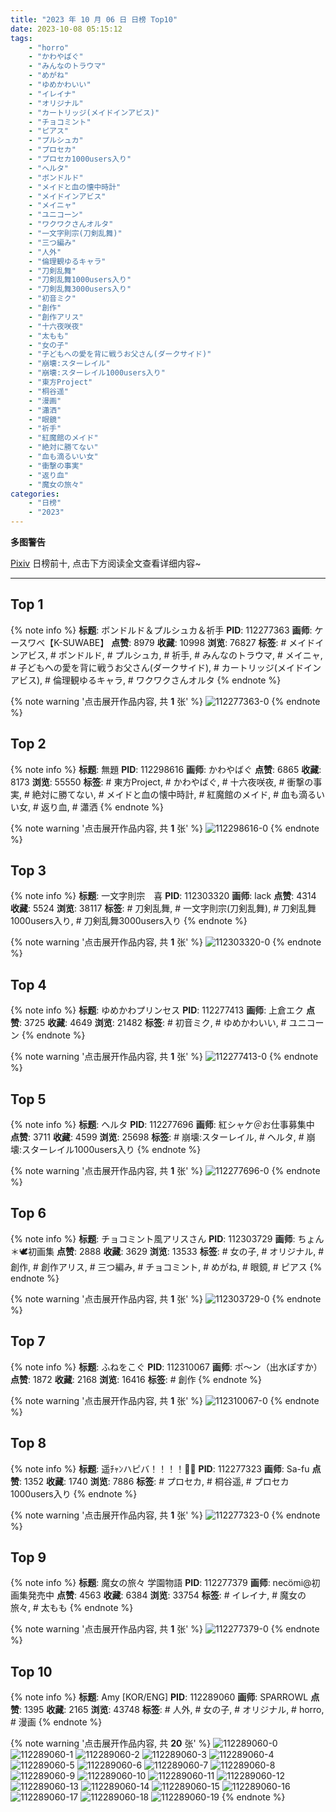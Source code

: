 ```yaml
---
title: "2023 年 10 月 06 日 日榜 Top10"
date: 2023-10-08 05:15:12
tags:
    - "horro"
    - "かわやばぐ"
    - "みんなのトラウマ"
    - "めがね"
    - "ゆめかわいい"
    - "イレイナ"
    - "オリジナル"
    - "カートリッジ(メイドインアビス)"
    - "チョコミント"
    - "ピアス"
    - "プルシュカ"
    - "プロセカ"
    - "プロセカ1000users入り"
    - "ヘルタ"
    - "ボンドルド"
    - "メイドと血の懐中時計"
    - "メイドインアビス"
    - "メイニャ"
    - "ユニコーン"
    - "ワクワクさんオルタ"
    - "一文字則宗(刀剣乱舞)"
    - "三つ編み"
    - "人外"
    - "倫理観ゆるキャラ"
    - "刀剣乱舞"
    - "刀剣乱舞1000users入り"
    - "刀剣乱舞3000users入り"
    - "初音ミク"
    - "創作"
    - "創作アリス"
    - "十六夜咲夜"
    - "太もも"
    - "女の子"
    - "子どもへの愛を背に戦うお父さん(ダークサイド)"
    - "崩壊:スターレイル"
    - "崩壊:スターレイル1000users入り"
    - "東方Project"
    - "桐谷遥"
    - "漫画"
    - "瀟洒"
    - "眼鏡"
    - "祈手"
    - "紅魔館のメイド"
    - "絶対に勝てない"
    - "血も滴るいい女"
    - "衝撃の事実"
    - "返り血"
    - "魔女の旅々"
categories:
    - "日榜"
    - "2023"
---
```


<i class="fa fa-triangle-exclamation"></i>**多图警告**<i class="fa fa-triangle-exclamation"></i>

[Pixiv](https://www.pixiv.net/) 日榜前十, 点击下方阅读全文查看详细内容~

<!-- more -->

---

## Top 1

{% note info %}
**标题**: ボンドルド＆プルシュカ＆祈手
**PID**: 112277363 **画师**: ケースワベ【K-SUWABE】
**点赞**: 8979 **收藏**: 10998 **浏览**: 76827
**标签**: # メイドインアビス, # ボンドルド, # プルシュカ, # 祈手, # みんなのトラウマ, # メイニャ, # 子どもへの愛を背に戦うお父さん(ダークサイド), # カートリッジ(メイドインアビス), # 倫理観ゆるキャラ, # ワクワクさんオルタ
{% endnote %}

{% note warning '点击展开作品内容, 共 **1** 张' %}
![112277363-0](https://i.pixiv.re/img-original/img/2023/10/05/00/00/19/112277363_p0.jpg)
{% endnote %}

## Top 2

{% note info %}
**标题**: 無題
**PID**: 112298616 **画师**: かわやばぐ
**点赞**: 6865 **收藏**: 8173 **浏览**: 55550
**标签**: # 東方Project, # かわやばぐ, # 十六夜咲夜, # 衝撃の事実, # 絶対に勝てない, # メイドと血の懐中時計, # 紅魔館のメイド, # 血も滴るいい女, # 返り血, # 瀟洒
{% endnote %}

{% note warning '点击展开作品内容, 共 **1** 张' %}
![112298616-0](https://i.pixiv.re/img-original/img/2023/10/05/21/30/11/112298616_p0.jpg)
{% endnote %}

## Top 3

{% note info %}
**标题**: 一文字則宗　喜
**PID**: 112303320 **画师**: lack
**点赞**: 4314 **收藏**: 5524 **浏览**: 38117
**标签**: # 刀剣乱舞, # 一文字則宗(刀剣乱舞), # 刀剣乱舞1000users入り, # 刀剣乱舞3000users入り
{% endnote %}

{% note warning '点击展开作品内容, 共 **1** 张' %}
![112303320-0](https://i.pixiv.re/img-original/img/2023/10/06/00/00/28/112303320_p0.png)
{% endnote %}

## Top 4

{% note info %}
**标题**: ゆめかわプリンセス
**PID**: 112277413 **画师**: 上倉エク
**点赞**: 3725 **收藏**: 4649 **浏览**: 21482
**标签**: # 初音ミク, # ゆめかわいい, # ユニコーン
{% endnote %}

{% note warning '点击展开作品内容, 共 **1** 张' %}
![112277413-0](https://i.pixiv.re/img-original/img/2023/10/05/00/00/30/112277413_p0.jpg)
{% endnote %}

## Top 5

{% note info %}
**标题**: ヘルタ
**PID**: 112277696 **画师**: 紅シャケ＠お仕事募集中
**点赞**: 3711 **收藏**: 4599 **浏览**: 25698
**标签**: # 崩壊:スターレイル, # ヘルタ, # 崩壊:スターレイル1000users入り
{% endnote %}

{% note warning '点击展开作品内容, 共 **1** 张' %}
![112277696-0](https://i.pixiv.re/img-original/img/2023/10/05/00/04/09/112277696_p0.jpg)
{% endnote %}

## Top 6

{% note info %}
**标题**: チョコミント風アリスさん
**PID**: 112303729 **画师**: ちょん＊🕊初画集
**点赞**: 2888 **收藏**: 3629 **浏览**: 13533
**标签**: # 女の子, # オリジナル, # 創作, # 創作アリス, # 三つ編み, # チョコミント, # めがね, # 眼鏡, # ピアス
{% endnote %}

{% note warning '点击展开作品内容, 共 **1** 张' %}
![112303729-0](https://i.pixiv.re/img-original/img/2023/10/06/00/07/27/112303729_p0.png)
{% endnote %}

## Top 7

{% note info %}
**标题**: ふねをこぐ
**PID**: 112310067 **画师**: ポ～ン（出水ぽすか）
**点赞**: 1872 **收藏**: 2168 **浏览**: 16416
**标签**: # 創作
{% endnote %}

{% note warning '点击展开作品内容, 共 **1** 张' %}
![112310067-0](https://i.pixiv.re/img-original/img/2023/10/06/07/30/00/112310067_p0.jpg)
{% endnote %}

## Top 8

{% note info %}
**标题**: 遥ﾁｬﾝハピバ！！！！🎂🎉
**PID**: 112277323 **画师**: Sa-fu
**点赞**: 1352 **收藏**: 1740 **浏览**: 7886
**标签**: # プロセカ, # 桐谷遥, # プロセカ1000users入り
{% endnote %}

{% note warning '点击展开作品内容, 共 **1** 张' %}
![112277323-0](https://i.pixiv.re/img-original/img/2023/10/05/00/00/14/112277323_p0.jpg)
{% endnote %}

## Top 9

{% note info %}
**标题**: 魔女の旅々 学園物語
**PID**: 112277379 **画师**: necömi@初画集発売中
**点赞**: 4563 **收藏**: 6384 **浏览**: 33754
**标签**: # イレイナ, # 魔女の旅々, # 太もも
{% endnote %}

{% note warning '点击展开作品内容, 共 **1** 张' %}
![112277379-0](https://i.pixiv.re/img-original/img/2023/10/05/00/00/25/112277379_p0.png)
{% endnote %}

## Top 10

{% note info %}
**标题**: Amy [KOR/ENG]
**PID**: 112289060 **画师**: SPARROWL
**点赞**: 1395 **收藏**: 2165 **浏览**: 43748
**标签**: # 人外, # 女の子, # オリジナル, # horro, # 漫画
{% endnote %}

{% note warning '点击展开作品内容, 共 **20** 张' %}
![112289060-0](https://i.pixiv.re/img-original/img/2023/10/05/13/41/46/112289060_p0.png)
![112289060-1](https://i.pixiv.re/img-original/img/2023/10/05/13/41/46/112289060_p1.png)
![112289060-2](https://i.pixiv.re/img-original/img/2023/10/05/13/41/46/112289060_p2.png)
![112289060-3](https://i.pixiv.re/img-original/img/2023/10/05/13/41/46/112289060_p3.png)
![112289060-4](https://i.pixiv.re/img-original/img/2023/10/05/13/41/46/112289060_p4.png)
![112289060-5](https://i.pixiv.re/img-original/img/2023/10/05/13/41/46/112289060_p5.png)
![112289060-6](https://i.pixiv.re/img-original/img/2023/10/05/13/41/46/112289060_p6.png)
![112289060-7](https://i.pixiv.re/img-original/img/2023/10/05/13/41/46/112289060_p7.png)
![112289060-8](https://i.pixiv.re/img-original/img/2023/10/05/13/41/46/112289060_p8.png)
![112289060-9](https://i.pixiv.re/img-original/img/2023/10/05/13/41/46/112289060_p9.png)
![112289060-10](https://i.pixiv.re/img-original/img/2023/10/05/13/41/46/112289060_p10.png)
![112289060-11](https://i.pixiv.re/img-original/img/2023/10/05/13/41/46/112289060_p11.png)
![112289060-12](https://i.pixiv.re/img-original/img/2023/10/05/13/41/46/112289060_p12.png)
![112289060-13](https://i.pixiv.re/img-original/img/2023/10/05/13/41/46/112289060_p13.png)
![112289060-14](https://i.pixiv.re/img-original/img/2023/10/05/13/41/46/112289060_p14.png)
![112289060-15](https://i.pixiv.re/img-original/img/2023/10/05/13/41/46/112289060_p15.png)
![112289060-16](https://i.pixiv.re/img-original/img/2023/10/05/13/41/46/112289060_p16.png)
![112289060-17](https://i.pixiv.re/img-original/img/2023/10/05/13/41/46/112289060_p17.png)
![112289060-18](https://i.pixiv.re/img-original/img/2023/10/05/13/41/46/112289060_p18.png)
![112289060-19](https://i.pixiv.re/img-original/img/2023/10/05/13/41/46/112289060_p19.png)
{% endnote %}

